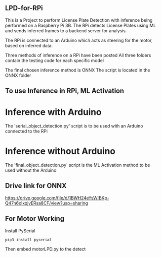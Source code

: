 ## LPD-for-RPi

This is a Project to perform License Plate Detection with inference being performed on a Raspberry Pi 3B.
The RPi detects License Plates using ML and sends inferred frames to a backend server for analysis.

The RPi is connected to an Arduino which acts as steering for the motor, based on inferred data.

Three methods of inference on a RPi have been posted
All three folders contain the testing code for each specific model

The final chosen inference method is ONNX
The script is located in the ONNX folder

## To use Inference in RPi, ML Activation

# Inference with Arduino
The 'serial_object_detection.py' script is to be used with an Arduino connected to the RPi

# Inference without Arduino
The 'final_object_detection.py' script is the ML Activation method to be used without the Arduino



## Drive link for ONNX 
https://drive.google.com/file/d/1BWH24eYsWIBKp-Q47n6olxqjvERsa8CF/view?usp=sharing

## For Motor Working
Install PySerial
````
pip3 install pyserial
````

Then embed motorLPD.py to the detect
